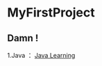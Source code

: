 # MyFirstProject
## Damn !

1.Java ： [Java Learning](https://github.com/Thankusorry/MyFirstProject/tree/Java-Learning)
